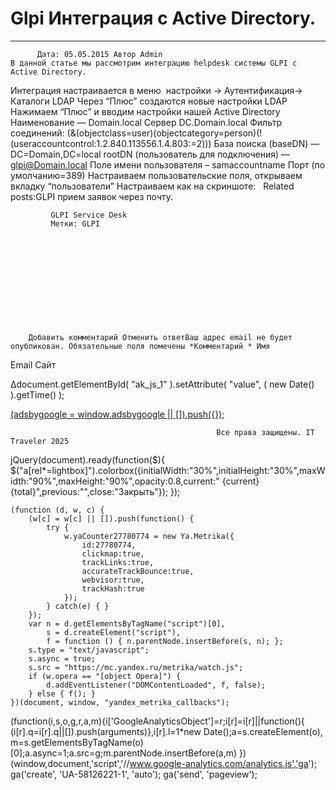 #                 	Glpi Интеграция с Active Directory.                	  
***            ***

			
            
		
    
	
    	  Дата: 05.05.2015 Автор Admin  
	В данной статье мы рассмотрим интеграцию helpdesk системы GLPI с Active Directory.
Интеграция настраивается в меню  настройки -&gt; Аутентификация-&gt; Каталоги LDAP
Через “Плюс” создаются новые настройки LDAP 
Нажимаем “Плюс” и вводим настройки нашей Active Directory
Наименование &#8212; Domain.local
Сервер DC.Domain.local
Фильтр соединений:
(&amp;(objectclass=user)(objectcategory=person)(!(useraccountcontrol:1.2.840.113556.1.4.803:=2)))
База поиска (baseDN) &#8212; DC=Domain,DC=local
rootDN (пользователь для подключения) &#8212; glpi@Domain.local
Поле имени пользователя – samaccountname
Порт (по умолчанию=389)
Настраиваем пользовательские поля, открываем вкладку “пользователи”
Настраиваем как на скриншоте:
&nbsp;
Related posts:GLPI прием заявок через почту.
        
             GLPI Service Desk 
             Метки: GLPI  
        
            
        
    
                        
                    
                    
                
        
                
	
		
		Добавить комментарий Отменить ответВаш адрес email не будет опубликован. Обязательные поля помечены *Комментарий * Имя 
Email 
Сайт 
 
&#916;document.getElementById( "ak_js_1" ).setAttribute( "value", ( new Date() ).getTime() );	
	
<ins class="adsbygoogle"
     style="display:block"
     data-ad-client="ca-pub-1890562251101921"
     data-ad-slot="9117958896"
     data-ad-format="auto">
(adsbygoogle = window.adsbygoogle || []).push({});
			
        
        
		
        
           
    
    
  
	
    
		
        
             
			
                
                    
                                                  Все права защищены. IT Traveler 2025 
                         
                        
																														                    
                    
				
                
                
    
			
		                            
	
	
                
                
			
                
		
        
	
    
jQuery(document).ready(function($){
  $("a[rel*=lightbox]").colorbox({initialWidth:"30%",initialHeight:"30%",maxWidth:"90%",maxHeight:"90%",opacity:0.8,current:" {current}  {total}",previous:"",close:"Закрыть"});
});
  
    (function (d, w, c) {
        (w[c] = w[c] || []).push(function() {
            try {
                w.yaCounter27780774 = new Ya.Metrika({
                    id:27780774,
                    clickmap:true,
                    trackLinks:true,
                    accurateTrackBounce:true,
                    webvisor:true,
                    trackHash:true
                });
            } catch(e) { }
        });
        var n = d.getElementsByTagName("script")[0],
            s = d.createElement("script"),
            f = function () { n.parentNode.insertBefore(s, n); };
        s.type = "text/javascript";
        s.async = true;
        s.src = "https://mc.yandex.ru/metrika/watch.js";
        if (w.opera == "[object Opera]") {
            d.addEventListener("DOMContentLoaded", f, false);
        } else { f(); }
    })(document, window, "yandex_metrika_callbacks");
  (function(i,s,o,g,r,a,m){i['GoogleAnalyticsObject']=r;i[r]=i[r]||function(){
  (i[r].q=i[r].q||[]).push(arguments)},i[r].l=1*new Date();a=s.createElement(o),
  m=s.getElementsByTagName(o)[0];a.async=1;a.src=g;m.parentNode.insertBefore(a,m)
  })(window,document,'script','//www.google-analytics.com/analytics.js','ga');
  ga('create', 'UA-58126221-1', 'auto');
  ga('send', 'pageview');
